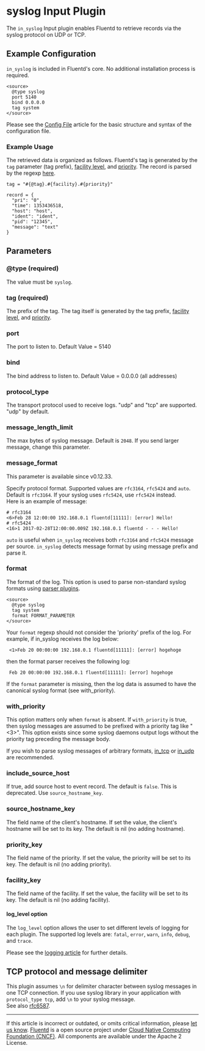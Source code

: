 # syslog Input Plugin

The `in_syslog` Input plugin enables Fluentd to retrieve records via the
syslog protocol on UDP or TCP.


## Example Configuration

`in_syslog` is included in Fluentd's core. No additional installation
process is required.

``` {.CodeRay}
<source>
  @type syslog
  port 5140
  bind 0.0.0.0
  tag system
</source>
```
Please see the [Config File](/configuration/config-file.md) article for the basic
structure and syntax of the configuration file.

### Example Usage

The retrieved data is organized as follows. Fluentd's tag is generated
by the `tag` parameter (tag prefix), [facility
level](http://en.wikipedia.org/wiki/Syslog#Facility_Levels), and
[priority](http://en.wikipedia.org/wiki/Syslog#Severity_levels). The
record is parsed by the regexp
[here](https://github.com/fluent/fluentd/blob/master/lib/fluent/plugin/in_syslog.rb#L25).

``` {.CodeRay}
tag = "#{@tag}.#{facility}.#{priority}"

record = {
  "pri": "0",
  "time": 1353436518,
  "host": "host",
  "ident": "ident",
  "pid": "12345",
  "message": "text"
}
```

## Parameters

### \@type (required)

The value must be `syslog`.

### tag (required)

The prefix of the tag. The tag itself is generated by the tag prefix,
[facility level](http://en.wikipedia.org/wiki/Syslog#Facility_Levels),
and [priority](http://en.wikipedia.org/wiki/Syslog#Severity_levels).

### port

The port to listen to. Default Value = 5140

### bind

The bind address to listen to. Default Value = 0.0.0.0 (all addresses)

### protocol\_type

The transport protocol used to receive logs. "udp" and "tcp" are
supported. "udp" by default.

### message\_length\_limit

The max bytes of syslog message. Default is `2048`. If you send larger
message, change this parameter.

### message\_format

This parameter is available since v0.12.33.

Specify protocol format. Supported values are `rfc3164`, `rfc5424` and
`auto`. Default is `rfc3164`. If your syslog uses `rfc5424`, use
`rfc5424` instead.\
Here is an example of message:

``` {.CodeRay}
# rfc3164
<6>Feb 28 12:00:00 192.168.0.1 fluentd[11111]: [error] Hello!
# rfc5424
<16>1 2017-02-28T12:00:00.009Z 192.168.0.1 fluentd - - - Hello!
```

`auto` is useful when `in_syslog` receives both `rfc3164` and `rfc5424`
message per source. `in_syslog` detects message format by using message
prefix and parse it.

### format

The format of the log. This option is used to parse non-standard syslog
formats using [parser plugins](/plugins/parser/parser-plugin-overview.md).

``` {.CodeRay}
<source>
  @type syslog
  tag system
  format FORMAT_PARAMETER
</source>
```

Your `format` regexp should not consider the 'priority' prefix of the
log. For example, if in\_syslog receives the log below:

``` {.CodeRay}
 <1>Feb 20 00:00:00 192.168.0.1 fluentd[11111]: [error] hogehoge
```

then the format parser receives the following log:

``` {.CodeRay}
 Feb 20 00:00:00 192.168.0.1 fluentd[11111]: [error] hogehoge
```

If the `format` parameter is missing, then the log data is assumed to
have the canonical syslog format (see with\_priority).

### with\_priority

This option matters only when `format` is absent. If `with_priority` is
true, then syslog messages are assumed to be prefixed with a priority
tag like "\<3\>". This option exists since some syslog daemons output
logs without the priority tag preceding the message body.

If you wish to parse syslog messages of arbitrary formats,
[in\_tcp](/plugins/input/in_tcp.md) or [in\_udp](/plugins/input/in_udp.md) are recommended.

### include\_source\_host

If true, add source host to event record. The default is `false`. This
is deprecated. Use `source_hostname_key`.

### source\_hostname\_key

The field name of the client's hostname. If set the value, the client's
hostname will be set to its key. The default is nil (no adding
hostname).

### priority\_key

The field name of the priority. If set the value, the priority will be
set to its key. The default is nil (no adding priority).

### facility\_key

The field name of the facility. If set the value, the facility will be
set to its key. The default is nil (no adding facility).

#### log\_level option

The `log_level` option allows the user to set different levels of
logging for each plugin. The supported log levels are: `fatal`, `error`,
`warn`, `info`, `debug`, and `trace`.

Please see the [logging article](/deployment/logging.md) for further details.

## TCP protocol and message delimiter

This plugin assumes `\n` for delimiter character between syslog messages
in one TCP connection. If you use syslog library in your application
with `protocol_type tcp`, add `\n` to your syslog message.\
See also [rfc6587](https://tools.ietf.org/html/rfc6587#section-3.4.2).


------------------------------------------------------------------------

If this article is incorrect or outdated, or omits critical information, please [let us know](https://github.com/fluent/fluentd-docs/issues?state=open).
[Fluentd](http://www.fluentd.org/) is a open source project under [Cloud Native Computing Foundation (CNCF)](https://cncf.io/). All components are available under the Apache 2 License.
